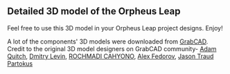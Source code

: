 ﻿
## Detailed 3D model of the Orpheus Leap

Feel free to use this 3D model in your Orpheus Leap project designs. Enjoy!

A lot of the components' 3D models were downloaded from [GrabCAD](grabcad.com). Credit to the original 3D model designers on GrabCAD community-
[Adam Quitch](https://grabcad.com/adam.quitch-1), [Dmitry Levin](https://grabcad.com/dmitry.levin-6), [ROCHMADI CAHYONO](https://grabcad.com/rochmadi.cahyono-1), [Alex Fedorov](https://grabcad.com/alex.fedorov-3), [Jason Traud](https://grabcad.com/jason.traud-1) [Partokus](https://grabcad.com/partokus-1)


